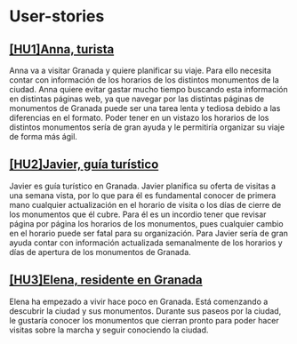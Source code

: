 # User-stories

## [[HU1]Anna, turista](https://github.com/adiazcencillo/GranadaInfo/issues/2)

Anna va a visitar Granada y quiere planificar su viaje. Para ello necesita contar con información de los horarios de los distintos monumentos de la ciudad. Anna quiere evitar gastar mucho tiempo buscando esta información en distintas páginas web, ya que navegar por las distintas páginas de monumentos de Granada puede ser una tarea lenta y tediosa debido a las diferencias en el formato. Poder tener en un vistazo los horarios de los distintos monumentos sería de gran ayuda y le permitiría organizar su viaje de forma más ágil.

## [[HU2]Javier, guía turístico](https://github.com/adiazcencillo/GranadaInfo/issues/3)

Javier es guía turístico en Granada. Javier planifica su oferta de visitas a una semana vista, por lo que para él es fundamental conocer de primera mano cualquier actualización en el horario de visita o los días de cierre de los monumentos que él cubre. Para él es un incordio tener que revisar página por página los horarios de los monumentos, pues cualquier cambio en el horario puede ser fatal para su organización. Para Javier sería de gran ayuda contar con información actualizada semanalmente de los horarios y días de apertura de los monumentos de Granada.

## [[HU3]Elena, residente en Granada](https://github.com/adiazcencillo/GranadaInfo/issues/4)

Elena ha empezado a vivir hace poco en Granada. Está comenzando a descubrir la ciudad y sus monumentos. Durante sus paseos por la ciudad, le gustaría conocer los monumentos que cierran pronto para poder hacer visitas sobre la marcha y seguir conociendo la ciudad.